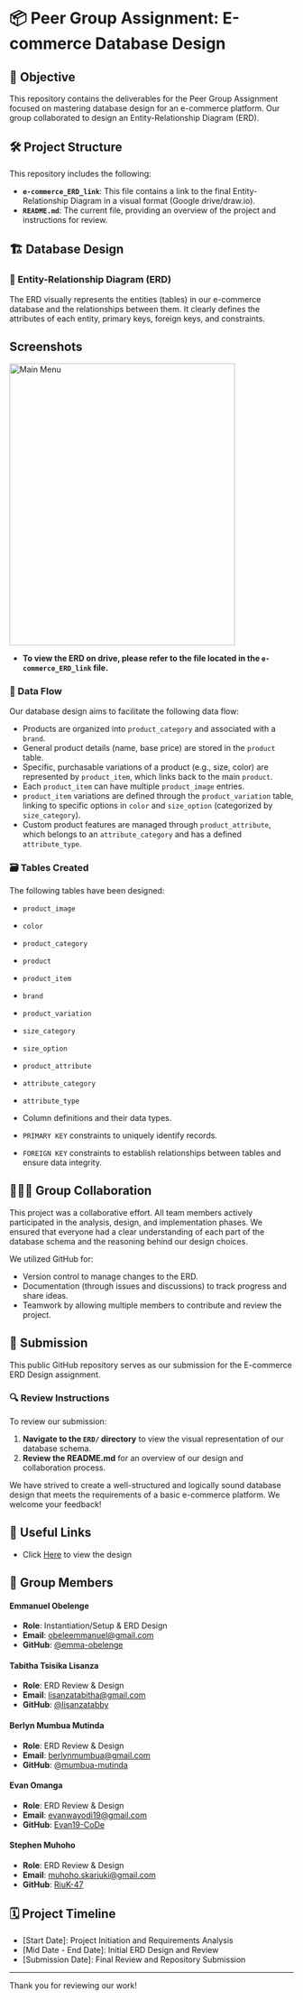 # 📦 Peer Group Assignment: E-commerce Database Design

## 🎯 Objective

This repository contains the deliverables for the Peer Group Assignment focused on mastering database design for an e-commerce platform. Our group collaborated to design an Entity-Relationship Diagram (ERD).

## 🛠️ Project Structure

This repository includes the following:

* **`e-commerce_ERD_link`**: This file contains a link to the final Entity-Relationship Diagram in a visual format (Google drive/draw.io).
* **`README.md`**: The current file, providing an overview of the project and instructions for review.

## 🏗️ Database Design

### 📝 Entity-Relationship Diagram (ERD)

The ERD visually represents the entities (tables) in our e-commerce database and the relationships between them. It clearly defines the attributes of each entity, primary keys, foreign keys, and constraints.

## Screenshots

<div style="display: flex; flex-direction: column; gap: 10px;">

<img src="[https://github.com/emma-obelenge/OOP-Challenge_Group-433/blob/master/screenshots%2Fmain_menu.png](https://github.com/emma-obelenge/PLP_Group433_e-commerce_ERD_project/blob/a5fabf19952bc21db3dd6f1604e18beea30e6a6f/e-commerce_ER_Diagram_(Group_433).png)" alt="Main Menu" width="400" height="500">

</div>

* **To view the ERD on drive, please refer to the file located in the `e-commerce_ERD_link` file.**

### 🔄 Data Flow

Our database design aims to facilitate the following data flow:

* Products are organized into `product_category` and associated with a `brand`.
* General product details (name, base price) are stored in the `product` table.
* Specific, purchasable variations of a product (e.g., size, color) are represented by `product_item`, which links back to the main `product`.
* Each `product_item` can have multiple `product_image` entries.
* `product_item` variations are defined through the `product_variation` table, linking to specific options in `color` and `size_option` (categorized by `size_category`).
* Custom product features are managed through `product_attribute`, which belongs to an `attribute_category` and has a defined `attribute_type`.

### 🗃️ Tables Created

The following tables have been designed:

* `product_image`
* `color`
* `product_category`
* `product`
* `product_item`
* `brand`
* `product_variation`
* `size_category`
* `size_option`
* `product_attribute`
* `attribute_category`
* `attribute_type`

* Column definitions and their data types.
* `PRIMARY KEY` constraints to uniquely identify records.
* `FOREIGN KEY` constraints to establish relationships between tables and ensure data integrity.

## 🧑‍🤝‍🧑 Group Collaboration

This project was a collaborative effort. All team members actively participated in the analysis, design, and implementation phases. We ensured that everyone had a clear understanding of each part of the database schema and the reasoning behind our design choices.

We utilized GitHub for:

* Version control to manage changes to the ERD.
* Documentation (through issues and discussions) to track progress and share ideas.
* Teamwork by allowing multiple members to contribute and review the project.

## 🚀 Submission

This public GitHub repository serves as our submission for the E-commerce ERD Design assignment.

### 🔍 Review Instructions

To review our submission:

1.  **Navigate to the `ERD/` directory** to view the visual representation of our database schema.
2.  **Review the README.md** for an overview of our design and collaboration process.

We have strived to create a well-structured and logically sound database design that meets the requirements of a basic e-commerce platform. We welcome your feedback!

## 🔗 Useful Links

* Click [Here](https://drive.google.com/file/d/1qKwLur7UZ645GPVIpLaAT8ShhrAGkjp6/view?usp=drive_link) to view the design

## 👥 Group Members

#### Emmanuel Obelenge

- **Role**: Instantiation/Setup & ERD Design
- **Email**: [obeleemmanuel@gmail.com](mailto:obeleemmanuel@gmail.com)
- **GitHub**: [@emma-obelenge](https://github.com/emma-obelenge)

#### Tabitha Tsisika Lisanza

- **Role**: ERD Review & Design
- **Email**: [lisanzatabitha@gmail.com](mailto:lisanzatabitha@gmail.com)
- **GitHub**: [@lisanzatabby](https://github.com/lisanzaTabby)

#### Berlyn Mumbua Mutinda

- **Role**:  ERD Review & Design
- **Email**: [berlynmumbua@gmail.com](mailto:berlynmumbua@gmail.com)
- **GitHub**: [@mumbua-mutinda](https://github.com/mumbua-mutinda)

#### Evan Omanga

- **Role**: ERD Review & Design
- **Email**: [evanwayodi19@gmail.com](mailto:evanwayodi19@gmail.com)
- **GitHub**: [Evan19-CoDe](https://github.com/Evan19-CoDe)

#### Stephen Muhoho

- **Role**: ERD Review & Design
- **Email**: [muhoho.skariuki@gmail.com](mailto:muhoho.skariuki@gmail.com)
- **GitHub**: [RiuK-47](https://github.com/RiuK-47)


## 🗓️ Project Timeline

* [Start Date]: Project Initiation and Requirements Analysis
* [Mid Date - End Date]: Initial ERD Design and Review
* [Submission Date]: Final Review and Repository Submission

---

Thank you for reviewing our work!

